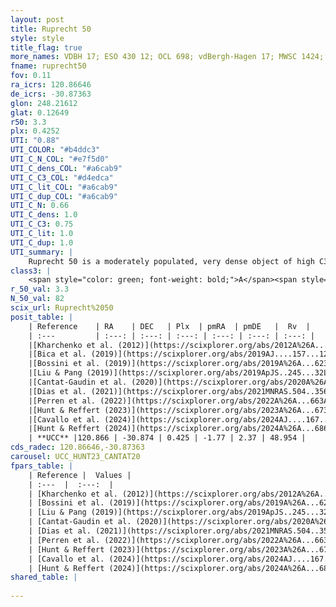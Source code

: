 ```yaml
---
layout: post
title: Ruprecht 50
style: style
title_flag: true
more_names: VDBH 17; ESO 430 12; OCL 698; vdBergh-Hagen 17; MWSC 1424; FoF 960
fname: ruprecht50
fov: 0.11
ra_icrs: 120.86646
de_icrs: -30.87363
glon: 248.21612
glat: 0.12649
r50: 3.3
plx: 0.4252
UTI: "0.88"
UTI_COLOR: "#b4ddc3"
UTI_C_N_COL: "#e7f5d0"
UTI_C_dens_COL: "#a6cab9"
UTI_C_C3_COL: "#d4edca"
UTI_C_lit_COL: "#a6cab9"
UTI_C_dup_COL: "#a6cab9"
UTI_C_N: 0.66
UTI_C_dens: 1.0
UTI_C_C3: 0.75
UTI_C_lit: 1.0
UTI_C_dup: 1.0
UTI_summary: |
    Ruprecht 50 is a moderately populated, very dense object of high C3 quality. It is very well-studied in the literature.
class3: |
    <span style="color: green; font-weight: bold;">A</span><span style="color: #FFC300; font-weight: bold;">B</span>
r_50_val: 3.3
N_50_val: 82
scix_url: Ruprecht%2050
posit_table: |
    | Reference    | RA    | DEC   | Plx  | pmRA  | pmDE   |  Rv  |
    | :---         | :---: | :---: | :---: | :---: | :---: | :---: |
    |[Kharchenko et al. (2012)](https://scixplorer.org/abs/2012A%26A...543A.156K) | 120.877 | -30.86 | -- | 0.42 | -1.15 | -- |
    |[Bica et al. (2019)](https://scixplorer.org/abs/2019AJ....157...12B) | 120.851 | -30.859 | -- | -- | -- | -- |
    |[Bossini et al. (2019)](https://scixplorer.org/abs/2019A%26A...623A.108B) | 120.872 | -30.873 | -- | -- | -- | -- |
    |[Liu & Pang (2019)](https://scixplorer.org/abs/2019ApJS..245...32L) | 120.873 | -30.881 | 0.388 | -1.913 | 2.446 | -- |
    |[Cantat-Gaudin et al. (2020)](https://scixplorer.org/abs/2020A%26A...640A...1C) | 120.872 | -30.873 | 0.414 | -1.726 | 2.352 | -- |
    |[Dias et al. (2021)](https://scixplorer.org/abs/2021MNRAS.504..356D) | 120.869 | -30.876 | 0.413 | -1.723 | 2.363 | -- |
    |[Perren et al. (2022)](https://scixplorer.org/abs/2022A%26A...663A.131P) | 120.872 | -30.873 | -- | -- | -- | -- |
    |[Hunt & Reffert (2023)](https://scixplorer.org/abs/2023A%26A...673A.114H) | 120.876 | -30.868 | 0.417 | -1.771 | 2.371 | 48.949 |
    |[Cavallo et al. (2024)](https://scixplorer.org/abs/2024AJ....167...12C) | 120.86 | -30.868 | 0.423 | -- | -- | -- |
    |[Hunt & Reffert (2024)](https://scixplorer.org/abs/2024A%26A...686A..42H) | 120.876 | -30.868 | 0.417 | -1.771 | 2.371 | 48.949 |
    | **UCC** |120.866 | -30.874 | 0.425 | -1.77 | 2.37 | 48.954 | 
cds_radec: 120.86646,-30.87363
carousel: UCC_HUNT23_CANTAT20
fpars_table: |
    | Reference |  Values |
    | :---  |  :---:  |
    | [Kharchenko et al. (2012)](https://scixplorer.org/abs/2012A%26A...543A.156K) | `e_bv=0.104, distance=1834, log_age=8.775` |
    | [Bossini et al. (2019)](https://scixplorer.org/abs/2019A%26A...623A.108B) | `AV=0.575, Dist=11.709, logA=8.578, Fe/H=0.0` |
    | [Liu & Pang (2019)](https://scixplorer.org/abs/2019ApJS..245...32L) | `Age=0.576, Z=-0.25` |
    | [Cantat-Gaudin et al. (2020)](https://scixplorer.org/abs/2020A%26A...640A...1C) | `AVNN=0.61, DMNN=11.67, AgeNN=8.66` |
    | [Dias et al. (2021)](https://scixplorer.org/abs/2021MNRAS.504..356D) | `Av=0.76, Dist=2064, logage=8.715, [Fe/H]=-0.034` |
    | [Perren et al. (2022)](https://scixplorer.org/abs/2022A%26A...663A.131P) | `E(B-V)=0.52, dm=16.31, logt=9.7, FeH=0.15, Mass=170000, bfr=0.48` |
    | [Hunt & Reffert (2023)](https://scixplorer.org/abs/2023A%26A...673A.114H) | `AV50=0.422, diffAV50=0.728, MOD50=11.642, logAge50=8.659` |
    | [Cavallo et al. (2024)](https://scixplorer.org/abs/2024AJ....167...12C) | `AV50=0.89, dMod50=11.7, logAge50=8.68, [Fe/H]50=-0.15` |
    | [Hunt & Reffert (2024)](https://scixplorer.org/abs/2024A%26A...686A..42H) | `MassJ=386.142` |
shared_table: |
    
---
```

